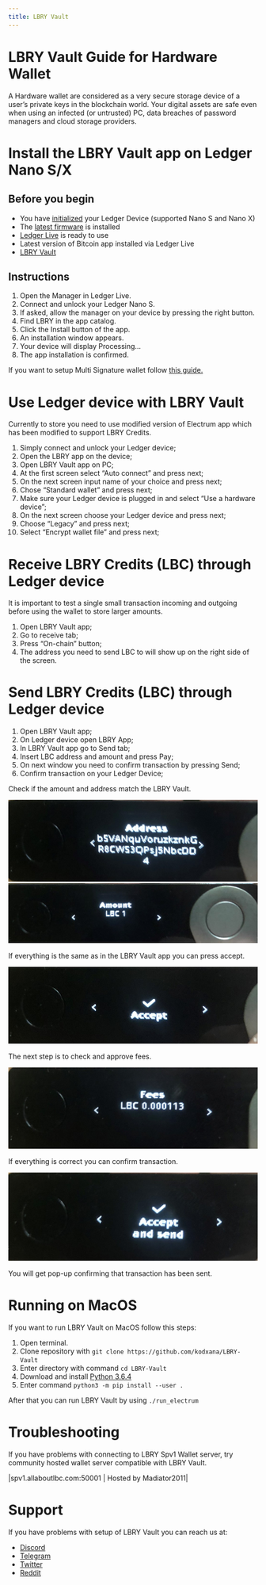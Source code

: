 ```yaml
---
title: LBRY Vault
---
```

# LBRY Vault Guide for Hardware Wallet

A Hardware wallet are considered as a very secure storage device of a user’s private keys in the blockchain world. Your digital assets are safe even when using an infected (or untrusted) PC, data breaches of password managers and cloud storage providers.

# Install the LBRY Vault app on Ledger Nano S/X

## Before you begin
- You have [initialized](https://support.ledgerwallet.com/hc/en-us/articles/360000613793&sa=D&ust=1582572545402000) your Ledger Device (supported Nano S and Nano X)
- The [latest firmware](https://support.ledgerwallet.com/hc/en-us/articles/360002731113-Update-Ledger-Nano-S-firmware&sa=D&ust=1582572545403000) is installed
- [Ledger Live](https://support.ledger.com/hc/en-us/articles/360006395233-Take-your-first-steps&sa=D&ust=1582572545403000) is ready to use
- Latest version of Bitcoin app installed via Ledger Live
- [LBRY Vault](https://github.com/LBRYFoundation/LBRY-Vault/releases)

## Instructions
1. Open the Manager in Ledger Live.
2. Connect and unlock your Ledger Nano S.
3. If asked, allow the manager on your device by pressing the right button.
4. Find LBRY in the app catalog.
5. Click the Install button of the app.
6. An installation window appears.
7. Your device will display Processing…
8. The app installation is confirmed.

If you want to setup Multi Signature wallet follow [this guide.](https://lbry.com/faq/multisig)

# Use Ledger device with LBRY Vault

Currently to store you need to use modified version of Electrum app which has been modified to support LBRY Credits.

1. Simply connect and unlock your Ledger device;
2. Open the LBRY app on the device;
3. Open LBRY Vault app on PC;
4. At the first screen select “Auto connect” and press next;
5. On the next screen input name of your choice and press next;
6. Chose “Standard wallet” and press next;
7. Make sure your Ledger device is plugged in and select “Use a hardware device”;
8. On the next screen choose your Ledger device and press next;
9. Choose “Legacy” and press next;
10. Select “Encrypt wallet file” and press next;

# Receive LBRY Credits (LBC) through Ledger device

It is important to test a single small transaction incoming and outgoing before using the wallet to store larger amounts.

1. Open LBRY Vault app;
2. Go to receive tab;
3. Press “On-chain” button;
4. The address you need to send LBC to will show up on the right side of the screen.

# Send LBRY Credits (LBC) through Ledger device

1. Open LBRY Vault app;
2. On Ledger device open LBRY App;
3. In LBRY Vault app go to Send tab;
4. Insert LBC address and amount and press Pay;
5. On next window you need to confirm transaction by pressing Send;
6. Confirm transaction on your Ledger Device;

Check if the amount and address match the LBRY Vault.

![Address](assets/img/address1.jpg)
![Amount](assets/img/amount-lbc1.jpg)

If everything is the same as in the LBRY Vault app you can press accept.

![Accept](assets/img/accept.jpg)

The next step is to check and approve fees.

![Fees](assets/img/fees.jpg)

If everything is correct you can confirm transaction.

![Accept](assets/img/accept-and-send.jpg)

You will get pop-up confirming that transaction has been sent.

# Running on MacOS
If you want to run LBRY Vault on MacOS follow this steps:

1. Open terminal.
2. Clone repository with ``git clone https://github.com/kodxana/LBRY-Vault``
3. Enter directory with command ``cd LBRY-Vault``
4. Download and install [Python 3.6.4](https://www.python.org/ftp/python/3.6.4/python-3.6.4-macosx10.6.pkg)
5. Enter command ``python3 -m pip install --user .``

After that you can run LBRY Vault by using ``./run_electrum``

# Troubleshooting

If you have problems with connecting to LBRY Spv1 Wallet server, try community hosted wallet server compatible with LBRY Vault.

|spv1.allaboutlbc.com:50001 | Hosted by Madiator2011|

# Support

If you have problems with setup of LBRY Vault you can reach us at:
- [Discord](https://chat.lbry.com/)
- [Telegram](https://t.me/lbryofficial)
- [Twitter](https://twitter.com/LBRYcom)
- [Reddit](https://www.reddit.com/r/lbry)
